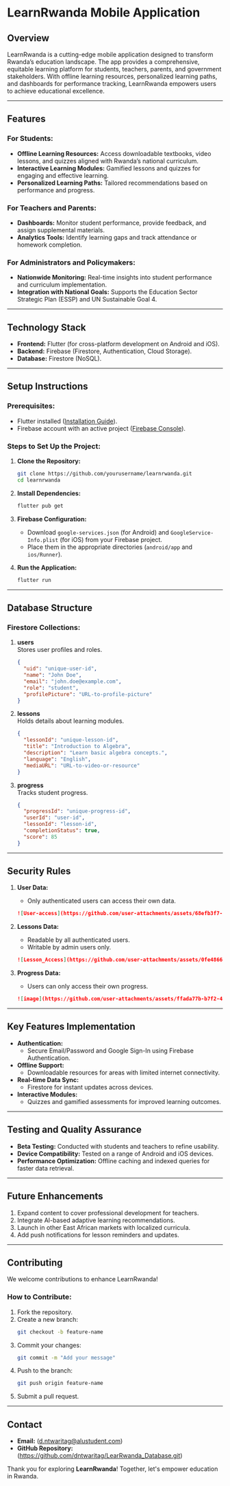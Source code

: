 # **LearnRwanda Mobile Application**  

## **Overview**  
LearnRwanda is a cutting-edge mobile application designed to transform Rwanda’s education landscape. The app provides a comprehensive, equitable learning platform for students, teachers, parents, and government stakeholders. With offline learning resources, personalized learning paths, and dashboards for performance tracking, LearnRwanda empowers users to achieve educational excellence.  

---

## **Features**  
### **For Students:**  
- **Offline Learning Resources:** Access downloadable textbooks, video lessons, and quizzes aligned with Rwanda’s national curriculum.  
- **Interactive Learning Modules:** Gamified lessons and quizzes for engaging and effective learning.  
- **Personalized Learning Paths:** Tailored recommendations based on performance and progress.  

### **For Teachers and Parents:**  
- **Dashboards:** Monitor student performance, provide feedback, and assign supplemental materials.  
- **Analytics Tools:** Identify learning gaps and track attendance or homework completion.  

### **For Administrators and Policymakers:**  
- **Nationwide Monitoring:** Real-time insights into student performance and curriculum implementation.  
- **Integration with National Goals:** Supports the Education Sector Strategic Plan (ESSP) and UN Sustainable Goal 4.  

---

## **Technology Stack**  
- **Frontend:** Flutter (for cross-platform development on Android and iOS).  
- **Backend:** Firebase (Firestore, Authentication, Cloud Storage).  
- **Database:** Firestore (NoSQL).  

---

## **Setup Instructions**  
### **Prerequisites:**  
- Flutter installed ([Installation Guide](https://flutter.dev/docs/get-started/install)).  
- Firebase account with an active project ([Firebase Console](https://console.firebase.google.com)).  

### **Steps to Set Up the Project:**  
1. **Clone the Repository:**  
   ```bash
   git clone https://github.com/yourusername/learnrwanda.git
   cd learnrwanda
   ```

2. **Install Dependencies:**  
   ```bash
   flutter pub get
   ```

3. **Firebase Configuration:**  
   - Download `google-services.json` (for Android) and `GoogleService-Info.plist` (for iOS) from your Firebase project.  
   - Place them in the appropriate directories (`android/app` and `ios/Runner`).  

4. **Run the Application:**  
   ```bash
   flutter run
   ```

---

## **Database Structure**  
### **Firestore Collections:**  
1. **users**  
   Stores user profiles and roles.  
   ```json
   {
     "uid": "unique-user-id",
     "name": "John Doe",
     "email": "john.doe@example.com",
     "role": "student",
     "profilePicture": "URL-to-profile-picture"
   }
   ```

2. **lessons**  
   Holds details about learning modules.  
   ```json
   {
     "lessonId": "unique-lesson-id",
     "title": "Introduction to Algebra",
     "description": "Learn basic algebra concepts.",
     "language": "English",
     "mediaURL": "URL-to-video-or-resource"
   }
   ```

3. **progress**  
   Tracks student progress.  
   ```json
   {
     "progressId": "unique-progress-id",
     "userId": "user-id",
     "lessonId": "lesson-id",
     "completionStatus": true,
     "score": 85
   }
   ```

---

## **Security Rules**  
1. **User Data:**  
   - Only authenticated users can access their own data.  
   ```json
   ![User-access](https://github.com/user-attachments/assets/68efb3f7-1126-4994-96cb-93a6b8b3760b)

   ```

2. **Lessons Data:**  
   - Readable by all authenticated users.  
   - Writable by admin users only.  
   ```json
   ![Lesson_Access](https://github.com/user-attachments/assets/0fe4866b-9022-43ac-9465-98f2ddaa7428)

   ```

3. **Progress Data:**  
   - Users can only access their own progress.  
   ```json
   ![image](https://github.com/user-attachments/assets/ffada77b-b7f2-4cd1-9fb8-8dbf63208ef3)

   ```

---

## **Key Features Implementation**  
- **Authentication:**  
  - Secure Email/Password and Google Sign-In using Firebase Authentication.  
- **Offline Support:**  
  - Downloadable resources for areas with limited internet connectivity.  
- **Real-time Data Sync:**  
  - Firestore for instant updates across devices.  
- **Interactive Modules:**  
  - Quizzes and gamified assessments for improved learning outcomes.  

---

## **Testing and Quality Assurance**  
- **Beta Testing:** Conducted with students and teachers to refine usability.  
- **Device Compatibility:** Tested on a range of Android and iOS devices.  
- **Performance Optimization:** Offline caching and indexed queries for faster data retrieval.  

---

## **Future Enhancements**  
1. Expand content to cover professional development for teachers.  
2. Integrate AI-based adaptive learning recommendations.  
3. Launch in other East African markets with localized curricula.  
4. Add push notifications for lesson reminders and updates.  

---

## **Contributing**  
We welcome contributions to enhance LearnRwanda!  
### **How to Contribute:**  
1. Fork the repository.  
2. Create a new branch:  
   ```bash
   git checkout -b feature-name
   ```
3. Commit your changes:  
   ```bash
   git commit -m "Add your message"
   ```
4. Push to the branch:  
   ```bash
   git push origin feature-name
   ```
5. Submit a pull request.  

---

## **Contact**  
- **Email:** (d.ntwaritag@alustudent.com)  
- **GitHub Repository:** (https://github.com/dntwaritag/LearRwanda_Database.git)   

Thank you for exploring **LearnRwanda**! Together, let's empower education in Rwanda.  
